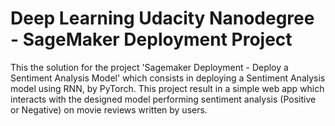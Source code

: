 # Deep Learning Udacity Nanodegree - SageMaker Deployment Project


This the solution for the project 'Sagemaker Deployment - Deploy a Sentiment Analysis Model' which consists in deploying a Sentiment Analysis model using RNN, by PyTorch. This project result in a simple web app which interacts with the designed model performing sentiment analysis (Positive or Negative) on movie reviews written by users.